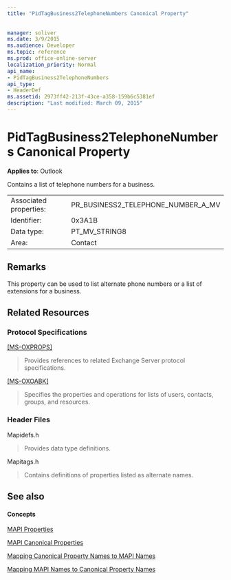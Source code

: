 ```yaml
---
title: "PidTagBusiness2TelephoneNumbers Canonical Property"
 
 
manager: soliver
ms.date: 3/9/2015
ms.audience: Developer
ms.topic: reference
ms.prod: office-online-server
localization_priority: Normal
api_name:
- PidTagBusiness2TelephoneNumbers
api_type:
- HeaderDef
ms.assetid: 2973ff42-213f-43ce-a358-159b6c5381ef
description: "Last modified: March 09, 2015"
---
```


# PidTagBusiness2TelephoneNumbers Canonical Property

  
  
**Applies to**: Outlook 
  
Contains a list of telephone numbers for a business.
  
|||
|:-----|:-----|
|Associated properties:  <br/> |PR_BUSINESS2_TELEPHONE_NUMBER_A_MV  <br/> |
|Identifier:  <br/> |0x3A1B  <br/> |
|Data type:  <br/> |PT_MV_STRING8  <br/> |
|Area:  <br/> |Contact  <br/> |
   
## Remarks

This property can be used to list alternate phone numbers or a list of extensions for a business.
  
## Related Resources

### Protocol Specifications

[[MS-OXPROPS]](http://msdn.microsoft.com/library/f6ab1613-aefe-447d-a49c-18217230b148%28Office.15%29.aspx)
  
> Provides references to related Exchange Server protocol specifications.
    
[[MS-OXOABK]](http://msdn.microsoft.com/library/f4cf9b4c-9232-4506-9e71-2270de217614%28Office.15%29.aspx)
  
> Specifies the properties and operations for lists of users, contacts, groups, and resources.
    
### Header Files

Mapidefs.h
  
> Provides data type definitions.
    
Mapitags.h
  
> Contains definitions of properties listed as alternate names.
    
## See also

#### Concepts

[MAPI Properties](mapi-properties.md)
  
[MAPI Canonical Properties](mapi-canonical-properties.md)
  
[Mapping Canonical Property Names to MAPI Names](mapping-canonical-property-names-to-mapi-names.md)
  
[Mapping MAPI Names to Canonical Property Names](mapping-mapi-names-to-canonical-property-names.md)

